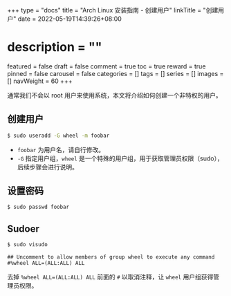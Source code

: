 +++
type = "docs"
title = "Arch Linux 安装指南 - 创建用户"
linkTitle = "创建用户"
date = 2022-05-19T14:39:26+08:00
# description = ""
featured = false
draft = false
comment = true
toc = true
reward = true
pinned = false
carousel = false
categories = []
tags = []
series = []
images = []
navWeight = 60
+++

通常我们不会以 root 用户来使用系统，本文将介绍如何创建一个非特权的用户。

<!--more-->

## 创建用户

```bash
$ sudo useradd -G wheel -m foobar
```

- `foobar` 为用户名，请自行修改。
- `-G` 指定用户组，`wheel` 是一个特殊的用户组，用于获取管理员权限（sudo），后续步骤会进行说明。

## 设置密码

```bash
$ sudo passwd foobar
```

## Sudoer

```bash
$ sudo visudo
```

```text
## Uncomment to allow members of group wheel to execute any command
#%wheel ALL=(ALL:ALL) ALL
```

去掉 `%wheel ALL=(ALL:ALL) ALL` 前面的 `#` 以取消注释，让 `wheel` 用户组获得管理员权限。
